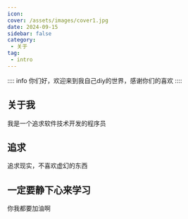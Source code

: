 ```yaml
---
icon: 
cover: /assets/images/cover1.jpg
date: 2024-09-15
sidebar: false
category:
 - 关于
tag:
 - intro
---
```


:::: info
你们好，欢迎来到我自己diy的世界，感谢你们的喜欢
::::

## 关于我
我是一个追求软件技术开发的程序员

## 追求
追求现实，不喜欢虚幻的东西

## 一定要静下心来学习
你我都要加油啊
